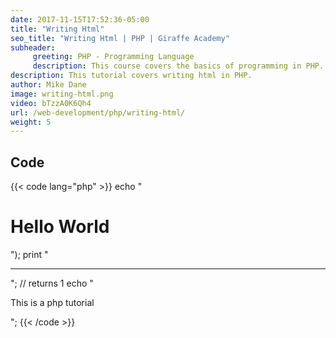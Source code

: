 ```yaml
---
date: 2017-11-15T17:52:36-05:00
title: "Writing Html"
seo_title: "Writing Html | PHP | Giraffe Academy"
subheader:
     greeting: PHP - Programming Language
     description: This course covers the basics of programming in PHP. Work your way through the videos and we'll teach you everything you need to know to start your programming journey!
description: This tutorial covers writing html in PHP.
author: Mike Dane
image: writing-html.png
video: bTzzA0K6Qh4
url: /web-development/php/writing-html/
weight: 5
---
```


## Code

{{< code lang="php" >}}
echo "<h1>Hello World</h1>");
print "<hr/>";                           // returns 1
echo  "<p>This is a php tutorial</p>";
{{< /code >}}